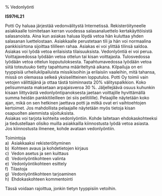 % Vedonlyönti
<!-- Arvosanamaksimi: 5 -->
<!-- Vaikeustaso: Keskitasoa -->

**IS97HL21**

Potti Oy haluaa järjestää vedonvälitystä Internetissä.
Rekisteröityneelle asiakkaalle toimitetaan kerran vuodessa
salasanaluettelo kertakäyttöisistä salasanoista. Aina kun asiakas haluaa
löydä vetoa hän kuluttaa yhden salasanan luettelostaan. Asiakkaalle
perustetaan tili ja hän voi normaalina pankkisiirtona sijoittaa
tililleen rahaa. Asiakas ei voi ylittää tilinsä saldoa. Asiakas voi
lyödä vetoa erilaisista tilaisuuksista. Vedonlyöntiä ei voi perua.
Voittajavedossa lyödään vetoa ottelun tai kisan voittajasta.
Tulosvedossa lyödään vetoa ottelun lopputuloksesta. Tapahtumavedossa
lyödään vetoa siitä toteutuuko tietty tapahtuma määriteltynä aikana.
Kilpailuja on eri tyyppisiä urheilukilpailuista missikisoihin ja
erilaisiin vaaleihin, mitä tahansa, missä on olemassa selkeä
yksiselitteinen lopputulos. Potti Oy toimii vain vetojen välittäjänä ja
ottaa tästä toiminnasta 20% välityspalkkion. Koko pelisummasta maksetaan
arpajaisveroa 30 %. Jäljellejäävä osuus kuhunkin kisaan liittyvästä
vedonlyöntipanoksesta jaetaan voittajille hyvittämällä summa heidän
pankkitileilleen (ei siis pelitilille). Pelaajille näytetään koko ajan,
mikä on sen hetkinen jaettava potti ja mitkä ovat eri vaihtoehtojen
kertoimet. Jos mahdollista pelaajalle näytetään myös tietoja kisan
osapuolten aiemmista sijoituksista. \
Asiakas voi tarjota kohteita vedonlyöntiin. Kohde laitetaan
ehdokaskohteeksi ja tiedustellaan olisiko muilla asiakkailla
kiinnostusta lyödä vetoa asiasta. Jos kiinnostusta ilmenee, kohde
avataan vedonlyöntiin.

Toimintoja \
a)  Asiakkaaksi rekisteröityminen \
b)  Kohteen avaus ja kohdetietojen kirjaus \
c)  Vedon asetus ja sen kuittaus \
d)  Vedonlyöntikohteen valinta \
e)  Vedonlyöntikohteen esittely \
f)  Tilastoja \
g)  Vedonlyöntikohteen tarjoaminen \
h)  Ehdokaskohteen kommentointi

Tässä voidaan rajoittua, jonkin tietyn tyyppisiin vetoihin. \
 
